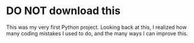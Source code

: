 # DO NOT download this
This was my very first Python project. Looking back at this, I realized how many coding mistakes I used to do, and the many ways I can improve this.
